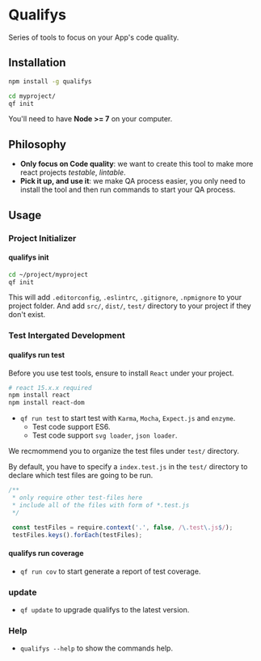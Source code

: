 # Qualifys

Series of tools to focus on your App's code quality.

## Installation

```sh
npm install -g qualifys

cd myproject/
qf init
```

You'll need to have **Node >= 7** on your computer. 


## Philosophy

- **Only focus on Code quality**: we want to create this tool to make more react projects *testable*, *lintable*.
- **Pick it up, and use it**: we make QA process easier, you only need to install the tool and then run commands to start your QA process. 

## Usage

### Project Initializer

#### qualifys init

```sh
cd ~/project/myproject
qf init
```

This will add `.editorconfig`, `.eslintrc`, `.gitignore`, `.npmignore` to your project folder. And add `src/`, `dist/`, `test/` directory to your project if they don't exist.

### Test Intergated Development

#### qualifys run test

Before you use test tools, ensure to install `React` under your project.

```sh
# react 15.x.x required
npm install react
npm install react-dom
```

- `qf run test` to start test with `Karma`, `Mocha`, `Expect.js` and `enzyme`.
    + Test code support ES6.
    + Test code support `svg loader`, `json loader`.

We recmommend you to organize the test files under `test/` directory.

By default, you have to specify a `index.test.js` in the `test/` directory to declare which test files are going to be run.

```js
/**
 * only require other test-files here
 * include all of the files with form of *.test.js
 */

 const testFiles = require.context('.', false, /\.test\.js$/);
 testFiles.keys().forEach(testFiles);
```

#### qualifys run coverage

- `qf run cov` to start generate a report of test coverage.

### update

- `qf update` to upgrade qualifys to the latest version.

### Help

- `qualifys --help` to show the commands help.


